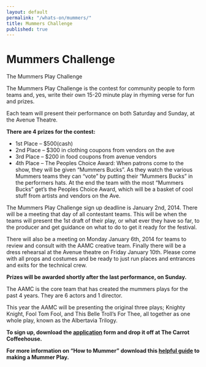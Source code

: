 ```yaml
---
layout: default
permalink: "/whats-on/mummers/"
title: Mummers Challenge
published: true
---
```


# Mummers Challenge

The Mummers Play Challenge

The Mummers Play Challenge is the contest for community people to form teams and, yes, write their own 15-20 minute play in rhyming verse for fun and prizes.

Each team will present their performance on both Saturday and Sunday, at the Avenue Theatre.

**There are 4 prizes for the contest:**

* 1st Place – $500(cash)
* 2nd Place – $300 in clothing coupons from vendors on the ave
* 3rd Place – $200 in food coupons from avenue vendors
* 4th Place – The Peoples Choice Award: When patrons come to the show, they will be given “Mummers Bucks”. As they watch the various Mummers teams they can “vote” by putting their “Mummers Bucks” in the performers hats. At the end the team with the most “Mummers Bucks” get’s the Peoples Choice Award, which will be a basket of cool stuff from artists and vendors on the Ave.

The Mummers Play Challenge sign up deadline is January 2nd, 2014. There will be a meeting that day of all contestant teams. This will be when the teams will present the 1st draft of their play, or what ever they have so far, to the producer and get guidance on what to do to get it ready for the festival.

There will also be a meeting on Monday January 6th, 2014 for teams to review and consult with the AAMC creative team. Finally there will be a dress rehearsal at the Avenue theatre on Friday January 10th. Please come with all props and costumes and be ready to just run places and entrances and exits for the technical crew.

**Prizes will be awarded shortly after the last performance, on Sunday.**

The AAMC is the core team that has created the mummers plays for the past 4 years. They are 6 actors and 1 director.

This year the AAMC will be presenting the original three plays; Knighty Knight, Fool Tom Fool, and This Belle Troll’s For Thee, all together as one whole play, known as the Albertavia Trilogy.

**To sign up, download the [application](application-form) form and drop it off at The Carrot Coffeehouse.**

**For more information on “How to Mummer” download this [helpful guide](/wp-content/uploads/2012/12/HowToMummer.pdf) to making a Mummer Play.**